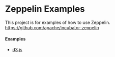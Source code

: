 # Zeppelin Examples
This project is for examples of how to use Zeppelin. https://github.com/apache/incubator-zeppelin

#### Examples

* [d3.js](https://github.com/lockwobr/zeppelin-examples/blob/master/d3.md)